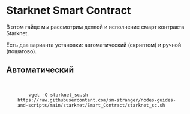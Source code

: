 <h1>Starknet Smart Contract</h1>

<div>
  <p>
    В этом гайде мы рассмотрим деплой и исполнение смарт контракта Starknet.
  </p>
  <p>
    Есть два варианта установки: автоматический (скриптом) и ручной (пошагово).
  </p>
</div>

<h2>Автоматический</h2>

<pre style="padding:30px"><code style="padding:30px">wget -O starknet_sc.sh https://raw.githubusercontent.com/sm-stranger/nodes-guides-and-scripts/main/starknet/Smart_Contract/starknet_sc.sh</code></pre>
